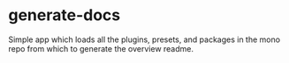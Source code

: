 # generate-docs

Simple app which loads all the plugins, presets, and packages in the mono repo
from which to generate the overview readme.
